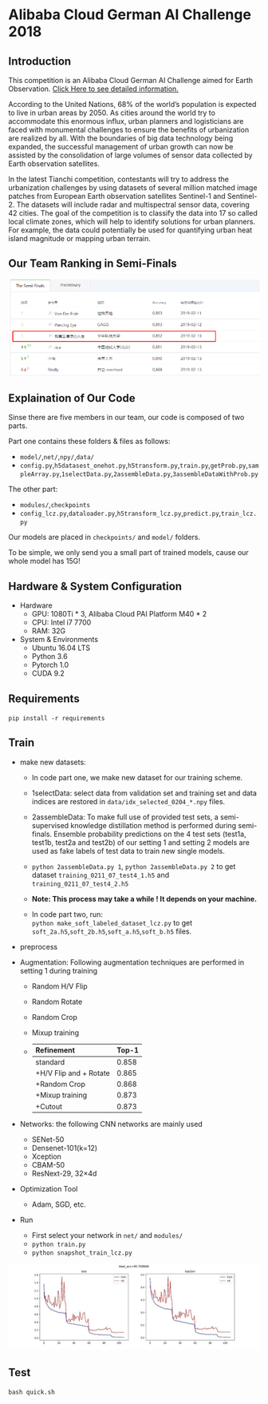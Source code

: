 # Alibaba Cloud German AI Challenge 2018

## Introduction

This competition is an Alibaba Cloud German AI Challenge aimed for Earth Observation. [Click Here to see detailed information.](https://tianchi.aliyun.com/competition/entrance/231683/introduction?spm=5176.12281957.0.0.38b076d83CIYGw)

According to the United Nations, 68% of the world’s population is expected to live in urban areas by 2050. As cities around the world try to accommodate this enormous influx, urban planners and logisticians are faced with monumental challenges to ensure the benefits of urbanization are realized by all. With the boundaries of big data technology being expanded, the successful management of urban growth can now be assisted by the consolidation of large volumes of sensor data collected by Earth observation satellites.

In the latest Tianchi competition, contestants will try to address the urbanization challenges by using datasets of several million matched image patches from European Earth observation satellites Sentinel-1 and Sentinel-2. The datasets will include radar and multispectral sensor data, covering 42 cities. The goal of the competition is to classify the data into 17 so called local climate zones, which will help to identify solutions for urban planners. For example, the data could potentially be used for quantifying urban heat island magnitude or mapping urban terrain.

## Our Team Ranking in Semi-Finals

![figure1](img/figure1.png)

## Explaination of Our Code

Sinse there are five members in our team, our code is composed of two parts.

Part one contains these folders & files as follows:

- `model/`,`net/`,`npy/`,`data/`
- `config.py`,`h5datasest_onehot.py`,`h5transform.py`,`train.py`,`getProb.py`,`sampleArray.py`,`1selectData.py`,`2assembleData.py`,`3assembleDataWithProb.py`

The other part:

- `modules/`,`checkpoints`
- `config_lcz.py`,`dataloader.py`,`h5transform_lcz.py`,`predict.py`,`train_lcz.py`

Our models are placed in `checkpoints/` and `model/` folders.

To be simple, we only send you a small part of trained models, cause our whole model has 15G!

## Hardware & System Configuration

- Hardware
  - GPU: 1080Ti * 3, Alibaba Cloud PAI Platform M40 * 2
  - CPU: Intel i7 7700
  - RAM: 32G
- System & Environments
  - Ubuntu 16.04 LTS
  - Python 3.6
  - Pytorch 1.0
  - CUDA 9.2

## Requirements

`pip install -r requirements`

## Train

- make new datasets:

  - In code part one, we make new dataset for our training scheme.

  - 1selectData: select data from validation set and training set and data indices are restored in `data/idx_selected_0204_*.npy` files.

  - 2assembleData: To make full use of provided test sets, a semi-supervised knowledge distillation method is performed during semi-finals. Ensemble probability predictions on the 4 test sets (test1a, test1b, test2a and test2b) of our setting 1 and setting 2 models are used as fake labels of test data to train new single models. 

  - `python 2assembleData.py 1`, `python 2assembleData.py 2` to get dataset `training_0211_07_test4_1.h5` and `training_0211_07_test4_2.h5`

  - **Note: This process may take a while ! It depends on your machine.**

  - In code part two, run:  
  `python make_soft_labeled_dataset_lcz.py` to get `soft_2a.h5`,`soft_2b.h5`,`soft_a.h5`,`soft_b.h5` files.

- preprocess

- Augmentation: Following augmentation techniques are performed in setting 1 during training

  - Random H/V Flip

  - Random Rotate

  - Random Crop

  - Mixup training

  - | Refinement             | Top-1 |
    | ---------------------- | ----- |
    | standard               | 0.858 |
    | +H/V Flip and + Rotate | 0.865 |
    | +Random Crop           | 0.868 |
    | +Mixup training        | 0.873 |
    | +Cutout                | 0.873 |

- Networks: the following CNN networks are mainly used

  - SENet-50
  - Densenet-101(k=12)
  - Xception 
  - CBAM-50
  - ResNext-29, 32×4d

- Optimization Tool

  - Adam, SGD, etc.

- Run

  - First select your network in `net/` and `modules/`
  - `python train.py`
  - `python snapshot_train_lcz.py`

![figure2](img/figure2.jpg)

## Test

`bash quick.sh`

